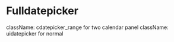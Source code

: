 # Fulldatepicker
className: cdatepicker_range for two calendar panel
className: uidatepicker for normal
